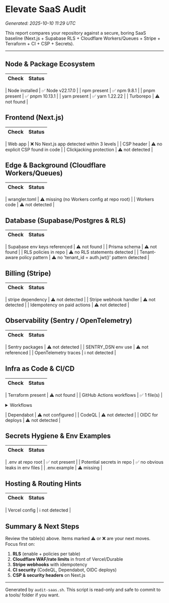 # Elevate SaaS Audit

_Generated: 2025-10-10 11:29 UTC_

This report compares your repository against a secure, boring SaaS baseline (Next.js + Supabase RLS + Cloudflare Workers/Queues + Stripe + Terraform + CI + CSP + Secrets).

---

## Node & Package Ecosystem


| Check | Status |
|---|---|

| Node installed | ✅ Node v22.17.0 |
| npm present | ✅ npm 9.8.1 |
| pnpm present | ✅ pnpm 10.13.1 |
| yarn present | ✅ yarn 1.22.22 |
| Turborepo | ⚠️ not found |

## Frontend (Next.js)


| Check | Status |
|---|---|

| Web app | ❌ No Next.js app detected within 3 levels |
| CSP header | ⚠️ no explicit CSP found in code |
| Clickjacking protection | ⚠️ not detected |

## Edge & Background (Cloudflare Workers/Queues)


| Check | Status |
|---|---|

| wrangler.toml | ⚠️ missing (no Workers config at repo root) |
| Workers code | ⚠️ not detected |

## Database (Supabase/Postgres & RLS)


| Check | Status |
|---|---|

| Supabase env keys referenced | ⚠️ not found |
| Prisma schema | ⚠️ not found |
| RLS policies in repo | ⚠️ no RLS statements detected |
| Tenant-aware policy pattern | ⚠️ no 'tenant_id = auth.jwt()' pattern detected |

## Billing (Stripe)


| Check | Status |
|---|---|

| stripe dependency | ⚠️ not detected |
| Stripe webhook handler | ⚠️ not detected |
| Idempotency on paid actions | ⚠️ not detected |

## Observability (Sentry / OpenTelemetry)


| Check | Status |
|---|---|

| Sentry packages | ⚠️ not detected |
| SENTRY_DSN env use | ⚠️ not referenced |
| OpenTelemetry traces | ℹ️  not detected |

## Infra as Code & CI/CD


| Check | Status |
|---|---|

| Terraform present | ⚠️ not found |
| GitHub Actions workflows | ✅ 1 file(s) |

<details><summary>Workflows</summary>

```
validate.yml
```
</details>

| Dependabot | ⚠️ not configured |
| CodeQL | ⚠️ not detected |
| OIDC for deploys | ⚠️ not detected |

## Secrets Hygiene & Env Examples


| Check | Status |
|---|---|

| .env at repo root | ✅ not present |
| Potential secrets in repo | ✅ no obvious leaks in env files |
| .env.example | ⚠️ missing |

## Hosting & Routing Hints


| Check | Status |
|---|---|

| Vercel config | ℹ️  not detected |

## Summary & Next Steps

Review the table(s) above. Items marked ⚠️ or ❌ are your next moves. Focus first on:

1. **RLS** (enable + policies per table)
2. **Cloudflare WAF/rate limits** in front of Vercel/Durable
3. **Stripe webhooks** with idempotency
4. **CI security** (CodeQL, Dependabot, OIDC deploys)
5. **CSP & security headers** on Next.js

---

Generated by `audit-saas.sh`. This script is read-only and safe to commit to a tools/ folder if you want.

